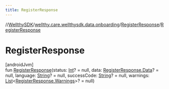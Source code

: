 ```yaml
---
title: RegisterResponse
---
```

//[WellthySDK](../../../index.html)/[wellthy.care.wellthysdk.data.onboarding](../index.html)/[RegisterResponse](index.html)/[RegisterResponse](-register-response.html)



# RegisterResponse



[androidJvm]\
fun [RegisterResponse](-register-response.html)(status: [Int](https://kotlinlang.org/api/latest/jvm/stdlib/kotlin/-int/index.html)? = null, data: [RegisterResponse.Data](-data/index.html)? = null, language: [String](https://kotlinlang.org/api/latest/jvm/stdlib/kotlin/-string/index.html)? = null, successCode: [String](https://kotlinlang.org/api/latest/jvm/stdlib/kotlin/-string/index.html)? = null, warnings: [List](https://kotlinlang.org/api/latest/jvm/stdlib/kotlin.collections/-list/index.html)&lt;[RegisterResponse.Warnings](-warnings/index.html)&gt;? = null)




